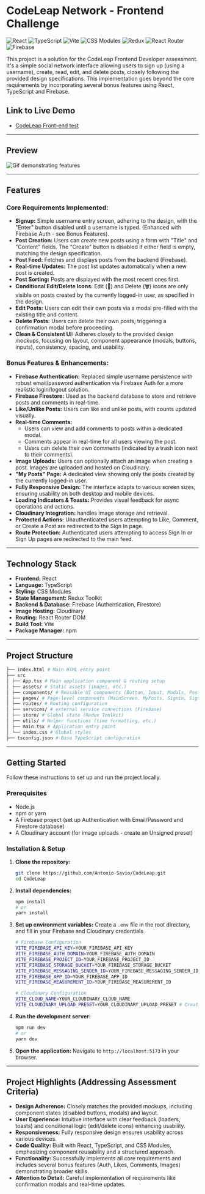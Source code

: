 # CodeLeap Network - Frontend Challenge

![React](https://img.shields.io/badge/React-61DAFB?style=for-the-badge&logo=react&logoColor=black) ![TypeScript](https://img.shields.io/badge/TypeScript-3178C6?style=for-the-badge&logo=typescript&logoColor=white) ![Vite](https://img.shields.io/badge/Vite-646CFF?style=for-the-badge&logo=vite&logoColor=white) ![CSS Modules](https://img.shields.io/badge/CSS%20Modules-000000?style=for-the-badge&logo=css3&logoColor=white) ![Redux](https://img.shields.io/badge/Redux-764ABC?style=for-the-badge&logo=redux&logoColor=white) ![React Router](https://img.shields.io/badge/React%20Router-CA4245?style=for-the-badge&logo=reactrouter&logoColor=white) ![Firebase](https://img.shields.io/badge/Firebase-FFCA28?style=for-the-badge&logo=firebase&logoColor=black)

This project is a solution for the CodeLeap Frontend Developer assessment. It's a simple social network interface allowing users to sign up (using a username), create, read, edit, and delete posts, closely following the provided design specifications. This implementation goes beyond the core requirements by incorporating several bonus features using React, TypeScript and Firebase.

## Link to Live Demo
*   [CodeLeap Front-end test](https://code-leap-bice.vercel.app/)

---

## Preview
<img src="./src/assets/codeleap.webp" alt="Gif demonstrating features" />

---

## Features

### Core Requirements Implemented:

*   **Signup:** Simple username entry screen, adhering to the design, with the "Enter" button disabled until a username is typed. (Enhanced with Firebase Auth - see Bonus Features).
*   **Post Creation:** Users can create new posts using a form with "Title" and "Content" fields. The "Create" button is disabled if either field is empty, matching the design specification.
*   **Post Feed:** Fetches and displays posts from the backend (Firebase).
*   **Real-time Updates:** The post list updates automatically when a new post is created.
*   **Post Sorting:** Posts are displayed with the most recent ones first.
*   **Conditional Edit/Delete Icons:** Edit (📝) and Delete (🗑️) icons are only visible on posts created by the currently logged-in user, as specified in the design.
*   **Edit Posts:** Users can edit their own posts via a modal pre-filled with the existing title and content.
*   **Delete Posts:** Users can delete their own posts, triggering a confirmation modal before proceeding.
*   **Clean & Consistent UI:** Adheres closely to the provided design mockups, focusing on layout, component appearance (modals, buttons, inputs), consistency, spacing, and usability.

### Bonus Features & Enhancements:

*   **Firebase Authentication:** Replaced simple username persistence with robust email/password authentication via Firebase Auth for a more realistic login/logout solution.
*   **Firebase Firestore:** Used as the backend database to store and retrieve posts and comments in real-time.
*   **Like/Unlike Posts:** Users can like and unlike posts, with counts updated visually.
*   **Real-time Comments:**
    *   Users can view and add comments to posts within a dedicated modal.
    *   Comments appear in real-time for all users viewing the post.
    *   Users can delete their own comments (indicated by a trash icon next to their comments).
*   **Image Uploads:** Users can optionally attach an image when creating a post. Images are uploaded and hosted on Cloudinary.
*   **"My Posts" Page:** A dedicated view showing only the posts created by the currently logged-in user.
*   **Fully Responsive Design:** The interface adapts to various screen sizes, ensuring usability on both desktop and mobile devices.
*   **Loading Indicators & Toasts:** Provides visual feedback for async operations and actions.
*   **Cloudinary Integration:** handles image storage and retrieval.
*   **Protected Actions:** Unauthenticated users attempting to Like, Comment, or Create a Post are redirected to the Sign In page.
*   **Route Protection:** Authenticated users attempting to access Sign In or Sign Up pages are redirected to the main feed.

---

## Technology Stack

*   **Frontend:** React
*   **Language:** TypeScript
*   **Styling:** CSS Modules
*   **State Management:** Redux Toolkit
*   **Backend & Database:** Firebase (Authentication, Firestore)
*   **Image Hosting:** Cloudinary
*   **Routing:** React Router DOM
*   **Build Tool:** Vite
*   **Package Manager:** npm

---

## Project Structure

```bash
├── index.html # Main HTML entry point
├── src
│ ├── App.tsx # Main application component & routing setup
│ ├── assets/ # Static assets (images, etc.)
│ ├── components/ # Reusable UI components (Button, Input, Modals, PostCard, etc.)
│ ├── pages/ # Page-level components (MainScreen, MyPosts, Signin, Signup)
│ ├── routes/ # Routing configuration
│ ├── services/ # external service connections (Firebase)
│ ├── store/ # Global state (Redux Toolkit)
│ ├── utils/ # Helper functions (time formatting, etc.)
│ ├── main.tsx # Application entry point
│ └── index.css # Global styles
├── tsconfig.json # Base TypeScript configuration
```

---

## Getting Started

Follow these instructions to set up and run the project locally.

### Prerequisites

*   Node.js
*   npm or yarn
*   A Firebase project (set up Authentication with Email/Password and Firestore database)
*   A Cloudinary account (for image uploads - create an Unsigned preset)

### Installation & Setup

1.  **Clone the repository:**
    ```bash
    git clone https://github.com/Antonio-Savio/CodeLeap.git
    cd CodeLeap
    ```

2.  **Install dependencies:**
    ```bash
    npm install
    # or
    yarn install
    ```

3.  **Set up environment variables:**
    Create a `.env` file in the root directory, and fill in your Firebase and Cloudinary credentials.

    ```bash
    # Firebase Configuration
    VITE_FIREBASE_API_KEY=YOUR_FIREBASE_API_KEY
    VITE_FIREBASE_AUTH_DOMAIN=YOUR_FIREBASE_AUTH_DOMAIN
    VITE_FIREBASE_PROJECT_ID=YOUR_FIREBASE_PROJECT_ID
    VITE_FIREBASE_STORAGE_BUCKET=YOUR_FIREBASE_STORAGE_BUCKET
    VITE_FIREBASE_MESSAGING_SENDER_ID=YOUR_FIREBASE_MESSAGING_SENDER_ID
    VITE_FIREBASE_APP_ID=YOUR_FIREBASE_APP_ID
    VITE_FIREBASE_MEASUREMENT_ID=YOUR_FIREBASE_MEASUREMENT_ID

    # Cloudinary Configuration
    VITE_CLOUD_NAME=YOUR_CLOUDINARY_CLOUD_NAME
    VITE_CLOUDINARY_UPLOAD_PRESET=YOUR_CLOUDINARY_UPLOAD_PRESET # Create an Unsigned preset in Cloudinary
    ```

4.  **Run the development server:**
    ```bash
    npm run dev
    # or
    yarn dev
    ```

5.  **Open the application:**
    Navigate to `http://localhost:5173` in your browser.

---

## Project Highlights (Addressing Assessment Criteria)

*   **Design Adherence:** Closely matches the provided mockups, including component states (disabled buttons, modals) and layout.
*   **User Experience:** Intuitive interface with clear feedback (loaders, toasts) and conditional logic (edit/delete icons) enhancing usability.
*   **Responsiveness:** Fully responsive design ensures usability across various devices.
*   **Code Quality:** Built with React, TypeScript, and CSS Modules, emphasizing component reusability and a structured approach.
*   **Functionality:** Successfully implements all core requirements and includes several bonus features (Auth, Likes, Comments, Images) demonstrating broader skills.
*   **Attention to Detail:** Careful implementation of requirements like confirmation modals and real-time updates.
